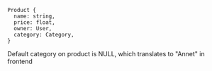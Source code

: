 ```
Product {
  name: string,
  price: float,
  owner: User,
  category: Category,
}
```

Default category on product is NULL, which translates to "Annet" in frontend
